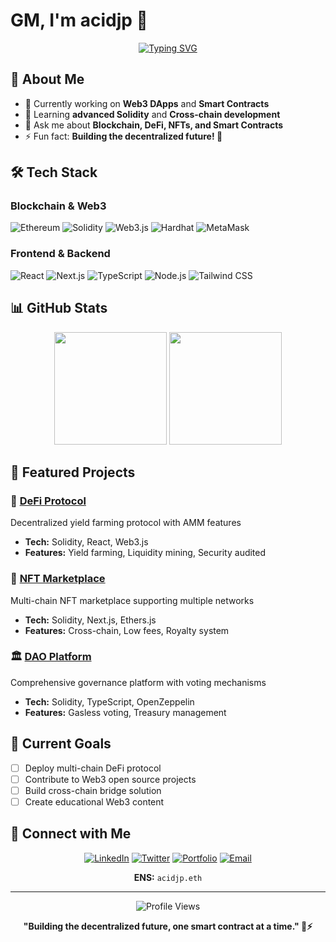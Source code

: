 # GM, I'm acidjp 👋

<div align="center">
  
[![Typing SVG](https://readme-typing-svg.herokuapp.com?font=Fira+Code&pause=1000&color=F75C7E&width=435&lines=Web3+Developer;Blockchain+Enthusiast;Smart+Contract+Developer)](https://git.io/typing-svg)

</div>

## 🚀 About Me
- 🔭 Currently working on **Web3 DApps** and **Smart Contracts**
- 🌱 Learning **advanced Solidity** and **Cross-chain development**
- 💬 Ask me about **Blockchain, DeFi, NFTs, and Smart Contracts**
- ⚡ Fun fact: **Building the decentralized future! 🔗**

## 🛠️ Tech Stack

### Blockchain & Web3
![Ethereum](https://img.shields.io/badge/-Ethereum-3C3C3D?style=flat-square&logo=ethereum&logoColor=white)
![Solidity](https://img.shields.io/badge/-Solidity-363636?style=flat-square&logo=solidity&logoColor=white)
![Web3.js](https://img.shields.io/badge/-Web3.js-F16822?style=flat-square&logo=web3.js&logoColor=white)
![Hardhat](https://img.shields.io/badge/-Hardhat-FFF100?style=flat-square&logo=hardhat&logoColor=black)
![MetaMask](https://img.shields.io/badge/-MetaMask-F6851B?style=flat-square&logo=metamask&logoColor=white)

### Frontend & Backend
![React](https://img.shields.io/badge/-React-61DAFB?style=flat-square&logo=react&logoColor=black)
![Next.js](https://img.shields.io/badge/-Next.js-000000?style=flat-square&logo=next.js&logoColor=white)
![TypeScript](https://img.shields.io/badge/-TypeScript-3178C6?style=flat-square&logo=typescript&logoColor=white)
![Node.js](https://img.shields.io/badge/-Node.js-339933?style=flat-square&logo=node.js&logoColor=white)
![Tailwind CSS](https://img.shields.io/badge/-Tailwind%20CSS-38B2AC?style=flat-square&logo=tailwind-css&logoColor=white)

## 📊 GitHub Stats

<div align="center">
  <img height="180em" src="https://github-readme-stats.vercel.app/api?username=acid1010&show_icons=true&theme=radical&include_all_commits=true&count_private=true"/>
  <img height="180em" src="https://github-readme-stats.vercel.app/api/top-langs/?username=acid1010&layout=compact&langs_count=7&theme=radical"/>
</div>

## 🌟 Featured Projects

### 🚀 [DeFi Protocol](https://github.com/YOUR_USERNAME/defi-protocol)
Decentralized yield farming protocol with AMM features
- **Tech:** Solidity, React, Web3.js
- **Features:** Yield farming, Liquidity mining, Security audited

### 🎨 [NFT Marketplace](https://github.com/YOUR_USERNAME/nft-marketplace)
Multi-chain NFT marketplace supporting multiple networks
- **Tech:** Solidity, Next.js, Ethers.js
- **Features:** Cross-chain, Low fees, Royalty system

### 🏛️ [DAO Platform](https://github.com/YOUR_USERNAME/dao-platform)
Comprehensive governance platform with voting mechanisms
- **Tech:** Solidity, TypeScript, OpenZeppelin
- **Features:** Gasless voting, Treasury management

## 🎯 Current Goals
- [ ] Deploy multi-chain DeFi protocol
- [ ] Contribute to Web3 open source projects
- [ ] Build cross-chain bridge solution
- [ ] Create educational Web3 content

## 🤝 Connect with Me

<div align="center">
  
[![LinkedIn](https://img.shields.io/badge/-LinkedIn-0077B5?style=for-the-badge&logo=linkedin&logoColor=white)](https://linkedin.com/in/YOUR_LINKEDIN)
[![Twitter](https://img.shields.io/badge/-Twitter-1DA1F2?style=for-the-badge&logo=twitter&logoColor=white)](https://twitter.com/YOUR_TWITTER)
[![Portfolio](https://img.shields.io/badge/-Portfolio-000000?style=for-the-badge&logo=react&logoColor=white)](https://YOUR_PORTFOLIO.com)
[![Email](https://img.shields.io/badge/-Email-D14836?style=for-the-badge&logo=gmail&logoColor=white)](mailto:your-email@example.com)

**ENS:** `acidjp.eth`

</div>

---

<div align="center">
  <img src="https://komarev.com/ghpvc/?username=YOUR_USERNAME&label=Profile%20views&color=0e75b6&style=flat" alt="Profile Views" />
</div>

<div align="center">
  
**"Building the decentralized future, one smart contract at a time." 🔗⚡**

</div>

